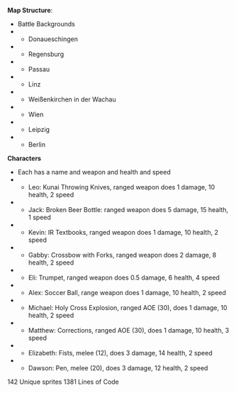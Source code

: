 **Map Structure**:
- Battle Backgrounds
- - Donaueschingen
- - Regensburg
- - Passau
- - Linz
- - Weißenkirchen in der Wachau
- -  Wien
- -  Leipzig
- -  Berlin

**Characters**
- Each has a name and weapon and health and speed
- - Leo: Kunai Throwing Knives, ranged weapon does 1 damage, 10 health, 2 speed
- - Jack: Broken Beer Bottle: ranged weapon does 5 damage, 15 health, 1 speed
- - Kevin: IR Textbooks, ranged weapon does 1 damage, 10 health, 2 speed
- - Gabby: Crossbow with Forks, ranged weapon does 2 damage, 8 health, 2 speed
- - Eli: Trumpet, ranged weapon does 0.5 damage, 6 health, 4 speed
- - Alex: Soccer Ball, range weapon does 1 damage, 10 health, 2 speed
- - Michael: Holy Cross Explosion, ranged AOE (30), does 1 damage, 10 health, 2 speed
- - Matthew: Corrections, ranged AOE (30), does 1 damage, 10 health, 3 speed
- - Elizabeth: Fists, melee (12), does 3 damage, 14 health, 2 speed
- - Dawson: Pen, melee (20), does 3 damage, 12 health, 2 speed


142 Unique sprites
1381 Lines of Code
